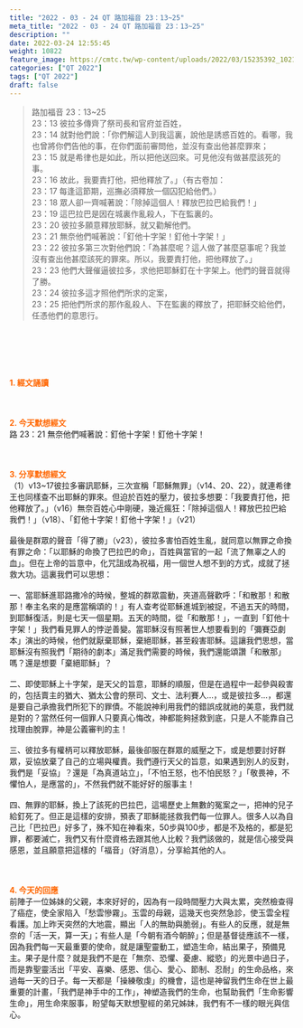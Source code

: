 ```yaml
---
title: "2022 - 03 - 24 QT 路加福音 23：13~25"
meta_title: "2022 - 03 - 24 QT 路加福音 23：13~25"
description: ""
date: 2022-03-24 12:55:45
weight: 10822
feature_image: https://cmtc.tw/wp-content/uploads/2022/03/15235392_10211799862337740_180693556567566654_o-1.webp
categories: ["QT 2022"]
tags: ["QT 2022"]
draft: false
---
```


<blockquote>路加福音 23：13~25<br />
23：13 彼拉多傳齊了祭司長和官府並百姓，<br />
23：14 就對他們說：「你們解這人到我這裏，說他是誘惑百姓的。看哪，我也曾將你們告他的事，在你們面前審問他，並沒有查出他甚麼罪來；<br />
23：15 就是希律也是如此，所以把他送回來。可見他沒有做甚麼該死的事。<br />
23：16 故此，我要責打他，把他釋放了。」（有古卷加：<br />
23：17 每逢這節期，巡撫必須釋放一個囚犯給他們。）<br />
23：18 眾人卻一齊喊著說：「除掉這個人！釋放巴拉巴給我們！」<br />
23：19 這巴拉巴是因在城裏作亂殺人，下在監裏的。<br />
23：20 彼拉多願意釋放耶穌，就又勸解他們。<br />
23：21 無奈他們喊著說：「釘他十字架！釘他十字架！」<br />
23：22 彼拉多第三次對他們說：「為甚麼呢？這人做了甚麼惡事呢？我並沒有查出他甚麼該死的罪來。所以，我要責打他，把他釋放了。」<br />
23：23 他們大聲催逼彼拉多，求他把耶穌釘在十字架上。他們的聲音就得了勝。<br />
23：24 彼拉多這才照他們所求的定案，<br />
23：25 把他們所求的那作亂殺人、下在監裏的釋放了，把耶穌交給他們，任憑他們的意思行。</blockquote><br />
&nbsp;<br />
<br />
&nbsp;<br />
<br />
<span style="color: #ff6600;"><strong>1. </strong><strong>經文誦讀</strong></span><br />
<br />
<span style="color: #ff6600;"><strong> </strong></span><br />
<br />
<span style="color: #ff6600;"><strong>2. 今天默想</strong><strong>經文<br />
</strong></span>路 23：21 無奈他們喊著說：釘他十字架！釘他十字架！<br />
<br />
&nbsp;<br />
<br />
<span style="color: #ff6600;"><strong>3. 分享默想經文<br />
</strong></span>（1）v13~17彼拉多審訊耶穌，三次宣稱「耶穌無罪」（v14、20、22），就連希律王也同樣查不出耶穌的罪來。但迫於百姓的壓力，彼拉多想要：「我要責打他，把他釋放了。」（v16）無奈百姓心中剛硬，幾近瘋狂：「除掉這個人！釋放巴拉巴給我們！」（v18）、「釘他十字架！釘他十字架！」（v21）<br />
<br />
最後是群眾的聲音「得了勝」（v23），彼拉多害怕百姓生亂，就同意以無罪之命換有罪之命：「以耶穌的命換了巴拉巴的命」，百姓與當官的一起「流了無辜之人的血」。但在上帝的旨意中，化咒詛成為祝福，用一個世人想不到的方式，成就了拯救大功。這裏我們可以思想：<br />
<br />
一、當耶穌進耶路撒冷的時候，整城的群眾震動，夾道高聲歡呼：「和散那！和散那！奉主名來的是應當稱頌的！」有人查考從耶穌進城到被捉，不過五天的時間，到耶穌復活，則是七天一個星期。五天的時間，從「和散那！」，一直到「釘他十字架！」我們看見罪人的悖逆善變。當耶穌沒有照著世人想要看到的「彌賽亞劇本」演出的時候，他們就厭棄耶穌，棄絕耶穌，甚至殺害耶穌。這讓我們思想，當耶穌沒有照我們「期待的劇本」滿足我們需要的時候，我們還能頌讚「和散那」嗎？還是想要「棄絕耶穌」？<br />
<br />
二、即使耶穌上十字架，是天父的旨意，耶穌的順服，但是在過程中一起參與殺害的，包括賣主的猶大、猶太公會的祭司、文士、法利賽人…，或是彼拉多…，都還是要自己承擔我們所犯下的罪債。不能說神利用我們的錯誤成就祂的美意，我們就是對的？當然任何一個罪人只要真心悔改，神都能夠拯救到底，只是人不能靠自己找理由脫罪，神是公義審判的主！<br />
<br />
三、彼拉多有權柄可以釋放耶穌，最後卻服在群眾的威壓之下，或是想要討好群眾，妥協放棄了自己的立場與權責。我們遵行天父的旨意，如果遇到別人的反對，我們是「妥協」？還是「為真道站立」，「不怕王怒，也不怕民怒？」「敬畏神，不懼怕人，是應當的」，不然我們就不能好好的服事主！<br />
<br />
四、無罪的耶穌，換上了該死的巴拉巴，這場歷史上無數的冤案之一，把神的兒子給釘死了。但正是這樣的安排，預表了耶穌能拯救我們每一位罪人。很多人以為自己比「巴拉巴」好多了，殊不知在神看來，50步與100步，都是不及格的，都是犯罪，都要滅亡，我們又有什麼資格去跟其他人比較？我們該做的，就是信心接受與感恩，並且願意把這樣的「福音」（好消息），分享給其他的人。<br />
<br />
&nbsp;<br />
<br />
<span style="color: #ff6600;"><strong>4. 今天的回應<br />
</strong></span>前陣子一位姊妹的父親，本來好好的，因為有一段時間壓力大與太累，突然檢查得了癌症，使全家陷入「愁雲慘霧」。玉雲的母親，這幾天也突然急診，使玉雲全程看護。加上昨天突然的大地震，顯出「人的無助與脆弱」。有些人的反應，就是無奈的「活一天，算一天」；有些人是「今朝有酒今朝醉」；但是基督徒應該不一樣，因為我們每一天最重要的使命，就是讓聖靈動工，塑造生命，結出果子，預備見主。果子是什麼？就是我們不是在「無奈、恐懼、憂慮、縱慾」的光景中過日子，而是靠聖靈活出「平安、喜樂、感恩、信心、愛心、節制、忍耐」的生命品格，來過每一天的日子。每一天都是「操練敬虔」的機會，這也是神留我們生命在世上最重要的計畫，「我們是神手中的工作」，神塑造我們的生命，也幫助我們「生命影響生命」，用生命來服事，盼望每天默想聖經的弟兄姊妹，我們有不一樣的眼光與信心。<br />
<br />
&nbsp;
        